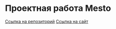 # Проектная работа Mesto

[Ссылка на репозиторий](https://github.com/egoreverzov/mesto-project-ff.git)
[Ссылка на сайт](https://egoreverzov.github.io/mesto-project-ff/)
